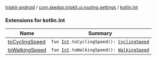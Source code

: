 [tripkit-android](../../index.md) / [com.skedgo.tripkit.ui.routing.settings](../index.md) / [kotlin.Int](./index.md)

### Extensions for kotlin.Int

| Name | Summary |
|---|---|
| [toCyclingSpeed](to-cycling-speed.md) | `fun `[`Int`](https://kotlinlang.org/api/latest/jvm/stdlib/kotlin/-int/index.html)`.toCyclingSpeed(): `[`CyclingSpeed`](../-cycling-speed/index.md) |
| [toWalkingSpeed](to-walking-speed.md) | `fun `[`Int`](https://kotlinlang.org/api/latest/jvm/stdlib/kotlin/-int/index.html)`.toWalkingSpeed(): `[`WalkingSpeed`](../-walking-speed/index.md) |
